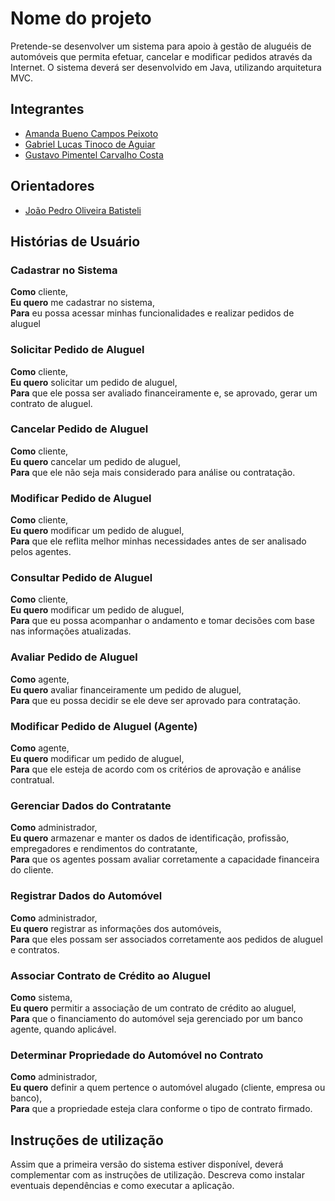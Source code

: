 # Nome do projeto
Pretende-se desenvolver um sistema para apoio à gestão de aluguéis de automóveis que permita efetuar, cancelar e modificar pedidos através da Internet. O sistema deverá ser desenvolvido em Java, utilizando arquitetura MVC.

## Integrantes

* [Amanda Bueno Campos Peixoto](https://github.com/abc-peixoto)
* [Gabriel Lucas Tinoco de Aguiar](https://github.com/gabrieltinoco)
* [Gustavo Pimentel Carvalho Costa](https://github.com/gustavo-p0)

## Orientadores
* [João Pedro Oliveira Batisteli](https://github.com/JPBatisteli)

## Histórias de Usuário

### Cadastrar no Sistema

**Como** cliente,<br/> 
**Eu quero** me cadastrar no sistema, <br/>
**Para** eu possa acessar minhas funcionalidades e realizar pedidos de aluguel<br/>

### Solicitar Pedido de Aluguel

**Como** cliente,<br/> 
**Eu quero** solicitar um pedido de aluguel,<br/>
**Para** que ele possa ser avaliado financeiramente e, se aprovado, gerar um contrato de aluguel.<br/>

### Cancelar Pedido de Aluguel

**Como** cliente,<br/> 
**Eu quero** cancelar um pedido de aluguel,<br/>
**Para** que ele não seja mais considerado para análise ou contratação.<br/>

### Modificar Pedido de Aluguel

**Como** cliente,<br/> 
**Eu quero** modificar um pedido de aluguel,<br/>
**Para** que ele reflita melhor minhas necessidades antes de ser analisado pelos agentes. <br/>

### Consultar Pedido de Aluguel

**Como** cliente,<br/> 
**Eu quero** modificar um pedido de aluguel,<br/>
**Para** que eu possa acompanhar o andamento e tomar decisões com base nas informações atualizadas.<br/>

### Avaliar Pedido de Aluguel

**Como** agente,<br/> 
**Eu quero** avaliar financeiramente um pedido de aluguel,<br/>
**Para** que eu possa decidir se ele deve ser aprovado para contratação.<br/>

### Modificar Pedido de Aluguel (Agente)

**Como** agente,<br/> 
**Eu quero** modificar um pedido de aluguel,<br/>
**Para** que ele esteja de acordo com os critérios de aprovação e análise contratual.<br/>

### Gerenciar Dados do Contratante

**Como** administrador,<br/>
**Eu quero** armazenar e manter os dados de identificação, profissão, empregadores e rendimentos do contratante,<br/>
**Para** que os agentes possam avaliar corretamente a capacidade financeira do cliente.<br/>

### Registrar Dados do Automóvel

**Como** administrador,<br/>
**Eu quero** registrar as informações dos automóveis,<br/>
**Para** que eles possam ser associados corretamente aos pedidos de aluguel e contratos.<br/>

### Associar Contrato de Crédito ao Aluguel

**Como** sistema,<br/>
**Eu quero** permitir a associação de um contrato de crédito ao aluguel,<br/>
**Para** que o financiamento do automóvel seja gerenciado por um banco agente, quando aplicável.<br/>

### Determinar Propriedade do Automóvel no Contrato

**Como** administrador,<br/>
**Eu quero** definir a quem pertence o automóvel alugado (cliente, empresa ou banco),<br/>
**Para** que a propriedade esteja clara conforme o tipo de contrato firmado.<br/>

## Instruções de utilização
Assim que a primeira versão do sistema estiver disponível, deverá complementar com as instruções de utilização. Descreva como instalar eventuais dependências e como executar a aplicação.
